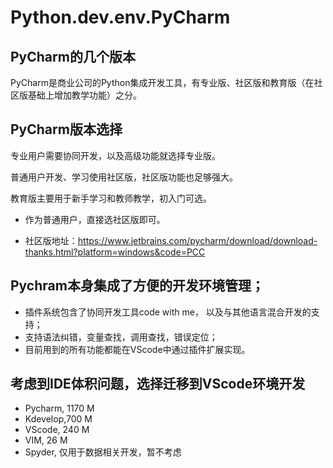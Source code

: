 # Python.dev.env.PyCharm

## PyCharm的几个版本
PyCharm是商业公司的Python集成开发工具，有专业版、社区版和教育版（在社区版基础上增加教学功能）之分。

## PyCharm版本选择
专业用户需要协同开发，以及高级功能就选择专业版。

普通用户开发、学习使用社区版，社区版功能也足够强大。

教育版主要用于新手学习和教师教学，初入门可选。

- 作为普通用户，直接选社区版即可。

- 社区版地址：https://www.jetbrains.com/pycharm/download/download-thanks.html?platform=windows&code=PCC

## Pychram本身集成了方便的开发环境管理；
- 插件系统包含了协同开发工具code with me， 以及与其他语言混合开发的支持；
- 支持语法纠错，变量查找，调用查找，错误定位；
- 目前用到的所有功能都能在VScode中通过插件扩展实现。

## 考虑到IDE体积问题，选择迁移到VScode环境开发
- Pycharm, 1170 M
- Kdevelop,700 M
- VScode,  240 M
- VIM,     26  M
- Spyder,  仅用于数据相关开发，暂不考虑
